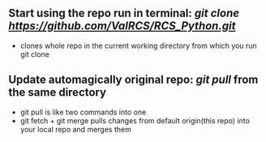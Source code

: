 ## Start using the repo run in terminal: *git clone https://github.com/ValRCS/RCS_Python.git*
* clones whole repo in the current working directory from which you run git clone

## Update automagically original repo: *git pull* from the same directory
* git pull is like two commands into one
* git fetch + git merge pulls changes from default origin(this repo) into your local repo and merges them 


